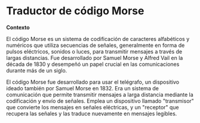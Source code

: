 # Traductor de código Morse

**Contexto**

El código Morse es un sistema de codificación de caracteres alfabéticos y numéricos que utiliza secuencias de señales, generalmente en forma de pulsos eléctricos, sonidos o luces, para transmitir mensajes a través de largas distancias. Fue desarrollado por Samuel Morse y Alfred Vail en la década de 1830 y desempeñó un papel crucial en las comunicaciones durante más de un siglo.

El código Morse fue desarrollado para usar el telégrafo, un dispositivo ideado también por Samuel Morse en 1832. Era un sistema de comunicación que permite transmitir mensajes a larga distancia mediante la codificación y envío de señales. Emplea un dispositivo llamado "transmisor" que convierte los mensajes en señales eléctricas, y un "receptor" que recupera las señales y las traduce nuevamente en mensajes legibles.
